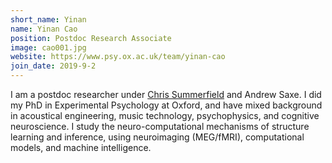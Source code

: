 ```yaml
---
short_name: Yinan
name: Yinan Cao
position: Postdoc Research Associate
image: cao001.jpg
website: https://www.psy.ox.ac.uk/team/yinan-cao
join_date: 2019-9-2
---
```


I am a postdoc researcher under [Chris Summerfield](https://www.psy.ox.ac.uk/team/christopher-summerfield) and Andrew Saxe. I did my PhD in Experimental Psychology at Oxford, and have mixed background in acoustical engineering, music technology, psychophysics, and cognitive neuroscience. I study the neuro-computational mechanisms of structure learning and inference, using neuroimaging (MEG/fMRI), computational models, and machine intelligence.